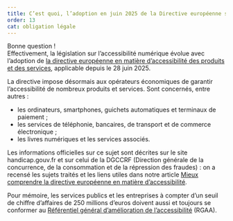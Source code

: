 ```yaml
---
title: C’est quoi, l’adoption en juin 2025 de la Directive européenne sur l’accessibilité ?
order: 13
cat: obligation légale
---
```


Bonne question !  
Effectivement, la législation sur l’accessibilité numérique évolue avec l’adoption de [la directive européenne en matière d’accessibilité des produits et des services](https://eur-lex.europa.eu/legal-content/FR/TXT/HTML/?uri=CELEX:32019L0882), applicable depuis le 28 juin 2025.

La directive impose désormais aux opérateurs économiques de garantir l’accessibilité de nombreux produits et services. Sont concernés, entre autres :
- les ordinateurs, smartphones, guichets automatiques et terminaux de paiement ;
- les services de téléphonie, bancaires, de transport et de commerce électronique ;
- les livres numériques et les services associés.

Les informations officielles sur ce sujet sont décrites sur le site handicap.gouv.fr et sur celui de la DGCCRF (Direction générale de la concurrence, de la consommation et de la répression des fraudes) : on a recensé les sujets traités et les liens utiles dans notre article [Mieux comprendre la directive européenne en matière d’accessibilité](https://design.numerique.gouv.fr/articles/2025-07-31-european-accessibility-act/).

Pour mémoire, les services publics et les entreprises à compter d’un seuil de chiffre d’affaires de 250 millions d’euros doivent aussi et toujours se conformer au [Référentiel général d’amélioration de l’accessibilité](https://accessibilite.numerique.gouv.fr/) (RGAA).